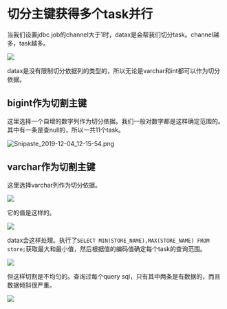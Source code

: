 # 切分主键获得多个task并行

当我们设置jdbc job的channel大于1时，datax是会帮我们切分task。channel越多，task越多。

![](https://i.loli.net/2019/12/04/2zECpQw7BTUD1x4.png)

datax是没有限制切分依据列的类型的，所以无论是varchar和int都可以作为切分依据。

## bigint作为切割主键

这里选择一个自增的数字列作为切分依据。我们一般对数字都是这样确定范围的。其中有一条是查null的，所以一共11个task。

![Snipaste_2019-12-04_12-15-54.png](https://i.loli.net/2019/12/04/4GtYAyQN37SV6a9.png)



## varchar作为切割主键

这里选择varchar列作为切分依据。

![](https://i.loli.net/2019/12/04/nrY9RLot8SUklXA.png)

它的值是这样的。

![](https://i.loli.net/2019/12/04/V2SQPHxgkcibm1s.png)

datax会这样处理。执行了`SELECT MIN(STORE_NAME),MAX(STORE_NAME) FROM store;`获取最大和最小值，然后根据值的编码值确定每个task的查询范围。

![](https://i.loli.net/2019/12/04/pmL7toUVeQNEnHk.png)

但这样切割是不均匀的。查询过每个query sql，只有其中两条是有数据的，而且数据倾斜很严重。

![](https://i.loli.net/2019/12/04/yrb3qF6AHNsZnpD.png)